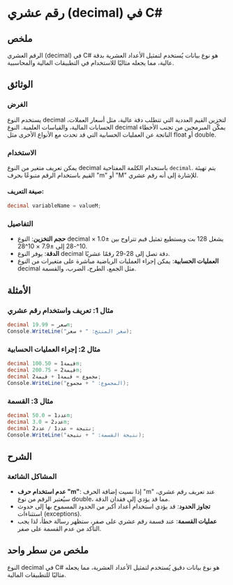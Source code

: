 <!--
Meta Description: # رقم عشري (decimal) في C# ## ملخص الرقم العشري (decimal) في C# هو نوع بيانات يُستخدم لتمثيل الأعداد العشرية بدقة عالية، مما يجعله مثاليًا للاستخدام ف...
Meta Keywords: decimal, النوع, رقم, عشري, إلى
-->

# رقم عشري (decimal) في C#

## ملخص
الرقم العشري (decimal) في C# هو نوع بيانات يُستخدم لتمثيل الأعداد العشرية بدقة عالية، مما يجعله مثاليًا للاستخدام في التطبيقات المالية والمحاسبية.

## الوثائق
### الغرض
يستخدم النوع decimal لتخزين القيم العددية التي تتطلب دقة عالية، مثل أسعار العملات، الحسابات المالية، والقياسات العلمية. النوع decimal يمكّن المبرمجين من تجنب الأخطاء الناتجة عن العمليات الحسابية التي قد تحدث مع الأنواع الأخرى مثل float أو double.

### الاستخدام
يمكن تعريف متغير من النوع decimal باستخدام الكلمة المفتاحية `decimal`. يتم تهيئة القيم باستخدام الرقم متبوعًا بحرف "m" أو "M" للإشارة إلى أنه رقم عشري. 

#### صيغة التعريف:
```csharp
decimal variableName = valueM;
```

### التفاصيل
- **حجم التخزين**: النوع decimal يشغل 128 بت ويستطيع تمثيل قيم تتراوح بين ±1.0 × 10^-28 إلى ±7.9 × 10^28.
- **الدقة**: يوفر النوع decimal دقة تصل إلى 28-29 رقمًا عشريًا.
- **العمليات الحسابية**: يمكن إجراء العمليات الرياضية مباشرة على متغيرات من النوع decimal مثل الجمع، الطرح، الضرب، والقسمة.

## الأمثلة
### مثال 1: تعريف واستخدام رقم عشري
```csharp
decimal سعر = 19.99m;
Console.WriteLine("سعر المنتج: " + سعر);
```

### مثال 2: إجراء العمليات الحسابية
```csharp
decimal قيمة1 = 100.50m;
decimal قيمة2 = 200.75m;
decimal مجموع = قيمة1 + قيمة2;
Console.WriteLine("المجموع: " + مجموع);
```

### مثال 3: القسمة
```csharp
decimal عدد1 = 50.0m;
decimal عدد2 = 3.0m;
decimal نتيجة = عدد1 / عدد2;
Console.WriteLine("نتيجة القسمة: " + نتيجة);
```

## الشرح
### المشاكل الشائعة
- **عدم استخدام حرف "m"**: إذا نسيت إضافة الحرف "m" عند تعريف رقم عشري، سيُعتبر الرقم من نوع double، مما قد يؤدي إلى فقدان الدقة.
- **تجاوز الحدود**: قد يؤدي استخدام أعداد أكبر من الحدود المسموح بها إلى حدوث استثناءات (exceptions).
- **عمليات القسمة**: عند قسمة رقم عشري على صفر، ستظهر رسالة خطأ، لذا يجب التأكد من عدم القسمة على صفر.

## ملخص من سطر واحد
النوع decimal في C# هو نوع بيانات دقيق يُستخدم لتمثيل الأعداد العشرية، مما يجعله مثاليًا للتطبيقات المالية.